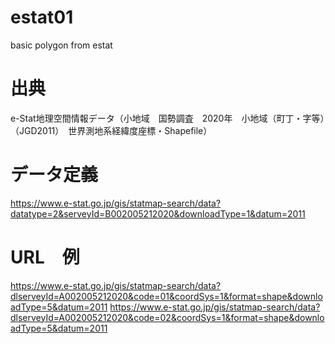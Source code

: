 # estat01
basic polygon from estat

# 出典
e-Stat地理空間情報データ（小地域　国勢調査　2020年　小地域（町丁・字等）（JGD2011）　世界測地系経緯度座標・Shapefile）

# データ定義
https://www.e-stat.go.jp/gis/statmap-search/data?datatype=2&serveyId=B002005212020&downloadType=1&datum=2011

# URL　例
https://www.e-stat.go.jp/gis/statmap-search/data?dlserveyId=A002005212020&code=01&coordSys=1&format=shape&downloadType=5&datum=2011
https://www.e-stat.go.jp/gis/statmap-search/data?dlserveyId=A002005212020&code=02&coordSys=1&format=shape&downloadType=5&datum=2011
